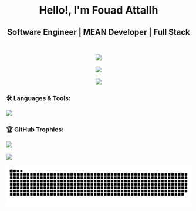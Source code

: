 <h1 align="center">Hello!, I'm Fouad Attallh</h1>

<h2 align="center">Software Engineer | MEAN Developer | Full Stack</h2><br>

  <p align="center"> <!-- Google Me -->
    <a href="https://avatars.githubusercontent.com/u/121490713?v=4">
      <img src="https://readme-typing-svg.herokuapp.com/?lines=Visit%20my%20LinkedIn%20Profile;I%20Post%20Insightful%20Content;Follow%20to%20get%20New%20Updates&font=Bold%20Code&center=true&color=30D050&pause=1750&size=23">
    </a>
  </p>

  <p align="center"> <!-- Profile Views -->
      <img src="https://avatars.githubusercontent.com/u/121490713?v=4" height="33"/>
  </p>

  <p align="center"> <!-- WhatsApp Channel & LinkedIn -->
    <a href="https://www.linkedin.com/in/fouad-atallah/">
      <img src="https://raw.githubusercontent.com/rahuldkjain/github-profile-readme-generator/master/src/images/icons/Social/linked-in-alt.svg" height="60"/>
    </a>
  </p>

<h3 align="left">🛠️ Languages & Tools:</h3>
  <p align="left">
    <img height="75" src="https://go-skill-icons.vercel.app/api/icons?i=postgresql,sqlserver,redis,postman,html,css,tailwind,nodejs,angular,nest,docker,git,github"/>
  </p>

<h3 align="left">🏆 GitHub Trophies:</h3>
  <p align="left">
    <img src="https://avatars.githubusercontent.com/u/121490713?v=4"/>
  </p>

  <p align="left"> <!-- Languages -->
    <img src="https://github-readme-stats.vercel.app/api/top-langs?username=a-hemeda&layout=compact&langs_count=5&theme=codeSTACKr"/>
  </p>

  <p align="center"> <!-- Snake -->
    <img src="https://raw.githubusercontent.com/platane/snk/output/github-contribution-grid-snake-dark.svg">
  </p>
